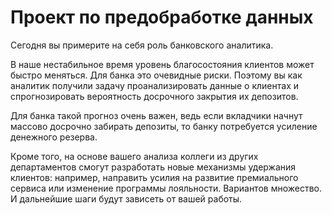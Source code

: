 # Проект по предобработке данных

Сегодня вы примерите на себя роль банковского аналитика.

В наше нестабильное время уровень благосостояния клиентов может быстро меняться. Для банка это очевидные риски. Поэтому вы как аналитик получили задачу проанализировать данные о клиентах и спрогнозировать вероятность досрочного закрытия их депозитов.

Для банка такой прогноз очень важен, ведь если вкладчики начнут массово досрочно забирать депозиты, то банку потребуется усиление денежного резерва.

Кроме того, на основе вашего анализа коллеги из других департаментов смогут разработать новые механизмы удержания клиентов: например, направить усилия на развитие премиального сервиса или изменение программы лояльности. Вариантов множество. И дальнейшие шаги будут зависеть от вашей работы.
